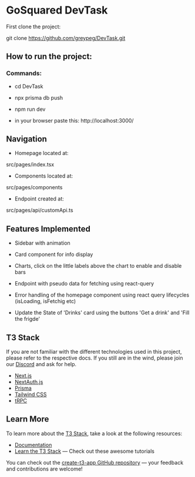# GoSquared DevTask

First clone the project:

git clone https://github.com/greypeg/DevTask.git

## How to run the project:

### Commands:

- cd DevTask

- npx prisma db push

- npm run dev

- in your browser paste this: http://localhost:3000/

## Navigation

- Homepage located at:

src/pages/index.tsx

- Components located at:

src/pages/components

- Endpoint created at:

src/pages/api/customApi.ts

## Features Implemented

- Sidebar with animation

- Card component for info display

- Charts, click on the little labels above the chart to enable and disable bars

- Endpoint with pseudo data for fetching using react-query

- Error handling of the homepage component using react query lifecycles (isLoading, isFetchig etc)

- Update the State of 'Drinks' card using the buttons 'Get a drink' and 'Fill the frigde'

## T3 Stack

If you are not familiar with the different technologies used in this project, please refer to the respective docs. If you still are in the wind, please join our [Discord](https://t3.gg/discord) and ask for help.

- [Next.js](https://nextjs.org)
- [NextAuth.js](https://next-auth.js.org)
- [Prisma](https://prisma.io)
- [Tailwind CSS](https://tailwindcss.com)
- [tRPC](https://trpc.io)

## Learn More

To learn more about the [T3 Stack](https://create.t3.gg/), take a look at the following resources:

- [Documentation](https://create.t3.gg/)
- [Learn the T3 Stack](https://create.t3.gg/en/faq#what-learning-resources-are-currently-available) — Check out these awesome tutorials

You can check out the [create-t3-app GitHub repository](https://github.com/t3-oss/create-t3-app) — your feedback and contributions are welcome!